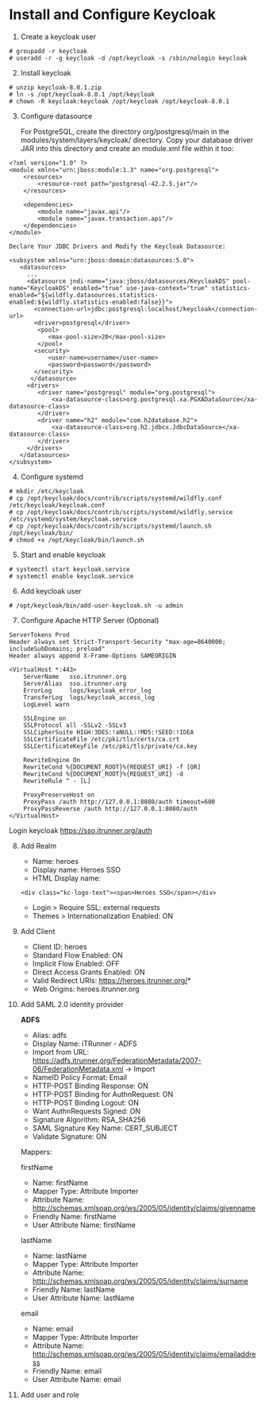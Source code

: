 # Install and Configure Keycloak

1. Create a keycloak user

```
# groupadd -r keycloak
# useradd -r -g keycloak -d /opt/keycloak -s /sbin/nologin keycloak
```    

2. Install keycloak

```
# unzip keycloak-8.0.1.zip
# ln -s /opt/keycloak-8.0.1 /opt/keycloak
# chown -R keycloak:keycloak /opt/keycloak /opt/keycloak-8.0.1
```

3. Configure datasource

    For PostgreSQL, create the directory org/postgresql/main in the modules/system/layers/keycloak/ directory. Copy your database driver JAR into this directory and create an module.xml file within it too:
```
<?xml version="1.0" ?>
<module xmlns="urn:jboss:module:1.3" name="org.postgresql">
    <resources>
        <resource-root path="postgresql-42.2.5.jar"/>
    </resources>

    <dependencies>
        <module name="javax.api"/>
        <module name="javax.transaction.api"/>
    </dependencies>
</module>
```

    Declare Your JDBC Drivers and Modify the Keycloak Datasource:
    
```
<subsystem xmlns="urn:jboss:domain:datasources:5.0">
   ​<datasources>
     ...
     ​<datasource jndi-name="java:jboss/datasources/KeycloakDS" pool-name="KeycloakDS" enabled="true" use-java-context="true" statistics-enabled="${wildfly.datasources.statistics-enabled:${wildfly.statistics-enabled:false}}">
       <connection-url>jdbc:postgresql:localhost/keycloak</connection-url>
       <driver>postgresql</driver>
		<pool>
		   <max-pool-size>20</max-pool-size>
		</pool>
       <security>
           <user-name>username</user-name>
           <password>password</password>
       </security>
      </datasource>
     ​<drivers>
        ​<driver name="postgresql" module="org.postgresql">
            ​<xa-datasource-class>org.postgresql.xa.PGXADataSource</xa-datasource-class>
        ​</driver>
        ​<driver name="h2" module="com.h2database.h2">
            ​<xa-datasource-class>org.h2.jdbcx.JdbcDataSource</xa-datasource-class>
        ​</driver>
     ​</drivers>
   ​</datasources>
</subsystem>
```
4. Configure systemd
```
# mkdir /etc/keycloak
# cp /opt/keycloak/docs/contrib/scripts/systemd/wildfly.conf /etc/keycloak/keycloak.conf
# cp /opt/keycloak/docs/contrib/scripts/systemd/wildfly.service /etc/systemd/system/keycloak.service
# cp /opt/keycloak/docs/contrib/scripts/systemd/launch.sh /opt/keycloak/bin/
# chmod +x /opt/keycloak/bin/launch.sh
```
5. Start and enable keycloak
```
# systemctl start keycloak.service
# systemctl enable keycloak.service
```
6. Add keycloak user
```
# /opt/keycloak/bin/add-user-keycloak.sh -u admin
```
7. Configure Apache HTTP Server  (Optional)
```
ServerTokens Prod
Header always set Strict-Transport-Security "max-age=8640000; includeSubDomains; preload"
Header always append X-Frame-Options SAMEORIGIN

<VirtualHost *:443>
    ServerName   sso.itrunner.org
    ServerAlias  sso.itrunner.org
    ErrorLog     logs/keycloak_error_log
    TransferLog  logs/keycloak_access_log
    LogLevel warn

    SSLEngine on
    SSLProtocol all -SSLv2 -SSLv3
    SSLCipherSuite HIGH:3DES:!aNULL:!MD5:!SEED:!IDEA
    SSLCertificateFile /etc/pki/tls/certs/ca.crt
    SSLCertificateKeyFile /etc/pki/tls/private/ca.key

    RewriteEngine On
    RewriteCond %{DOCUMENT_ROOT}%{REQUEST_URI} -f [OR]
    RewriteCond %{DOCUMENT_ROOT}%{REQUEST_URI} -d
    RewriteRule ^ - [L]

    ProxyPreserveHost on
    ProxyPass /auth http://127.0.0.1:8080/auth timeout=600
    ProxyPassReverse /auth http://127.0.0.1:8080/auth
</VirtualHost>
```
Login keycloak https://sso.itrunner.org/auth

8. Add Realm

    * Name: heroes
    * Display name: Heroes SSO
    * HTML Display name: 
    ```
    <div class="kc-logo-text"><span>Heroes SSO</span></div>
    ```
	* Login > Require SSL: external requests
	* Themes > Internationalization Enabled: ON

9. Add Client

    * Client ID: heroes
    * Standard Flow Enabled: ON
    * Implicit Flow Enabled: OFF
    * Direct Access Grants Enabled: ON
    * Valid Redirect URIs: https://heroes.itrunner.org/*
    * Web Origins: heroes.itrunner.org

10. Add SAML 2.0 identity provider

    **ADFS**

	* Alias: adfs
	* Display Name: iTRunner - ADFS
	* Import from URL: https://adfs.itrunner.org/FederationMetadata/2007-06/FederationMetadata.xml -> Import
	* NameID Policy Format: Email
	* HTTP-POST Binding Response: ON
	* HTTP-POST Binding for AuthnRequest: ON
	* HTTP-POST Binding Logout: ON
	* Want AuthnRequests Signed: ON
	* Signature Algorithm: RSA_SHA256
	* SAML Signature Key Name: CERT_SUBJECT
	* Validate Signature: ON

	Mappers:

	firstName
	* Name: firstName
	* Mapper Type: Attribute Importer
	* Attribute Name: http://schemas.xmlsoap.org/ws/2005/05/identity/claims/givenname
	* Friendly Name: firstName
	* User Attribute Name: firstName

	lastName
	* Name: lastName
	* Mapper Type: Attribute Importer
	* Attribute Name: http://schemas.xmlsoap.org/ws/2005/05/identity/claims/surname
	* Friendly Name: lastName
	* User Attribute Name: lastName

	email
	* Name: email
	* Mapper Type: Attribute Importer
	* Attribute Name: http://schemas.xmlsoap.org/ws/2005/05/identity/claims/emailaddress
	* Friendly Name: email
	* User Attribute Name: email

11. Add user and role